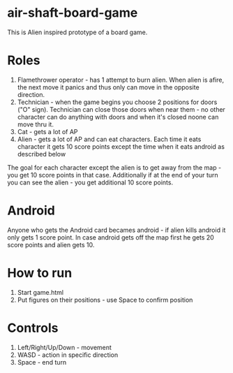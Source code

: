# air-shaft-board-game

This is Alien inspired prototype of a board game.

# Roles

1. Flamethrower operator - has 1 attempt to burn alien. When alien is afire, the next move it panics and thus only can move in the opposite direction.
1. Technician - when the game begins you choose 2 positions for doors ("O" sign). Technician can close those doors when near them - no other character can do anything with doors and when it's closed noone can move thru it.
1. Cat - gets a lot of AP
1. Alien - gets a lot of AP and can eat characters. Each time it eats character it gets 10 score points except the time when it eats android as described below

The goal for each character except the alien is to get away from the map - you get 10 score points in that case.
Additionally if at the end of your turn you can see the alien - you get additional 10 score points.

# Android 

Anyone who gets the Android card becames android - if alien kills android it only gets 1 score point. In case android gets off the map first he gets 20 score points and alien gets 10.

# How to run

1. Start game.html
1. Put figures on their positions - use Space to confirm position

# Controls

1. Left/Right/Up/Down - movement
1. WASD - action in specific direction
1. Space - end turn
